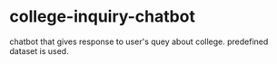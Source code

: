 # college-inquiry-chatbot
chatbot that gives response to user's quey about college. predefined dataset is used. 
